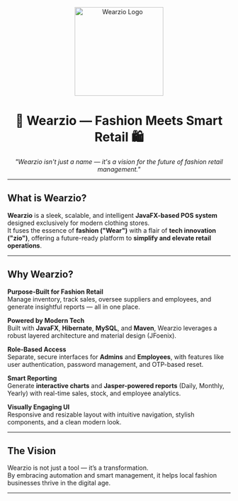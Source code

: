 <p align="center">
  <img src="https://github.com/user-attachments/assets/ff9a49d8-85e4-489c-a179-090dfa14c84f" alt="Wearzio Logo" width="200"/>
</p>

<h1 align="center">👗 Wearzio — Fashion Meets Smart Retail 🛍️</h1>

<p align="center">
  <i>"Wearzio isn't just a name — it's a vision for the future of fashion retail management."</i>
</p>

---

##  What is Wearzio?

**Wearzio** is a sleek, scalable, and intelligent **JavaFX-based POS system** designed exclusively for modern clothing stores.  
It fuses the essence of **fashion ("Wear")** with a flair of **tech innovation ("zio")**, offering a future-ready platform to **simplify and elevate retail operations**.

---

##  Why Wearzio?

 **Purpose-Built for Fashion Retail**  
Manage inventory, track sales, oversee suppliers and employees, and generate insightful reports — all in one place.

 **Powered by Modern Tech**  
Built with **JavaFX**, **Hibernate**, **MySQL**, and **Maven**, Wearzio leverages a robust layered architecture and material design (JFoenix).

 **Role-Based Access**  
Separate, secure interfaces for **Admins** and **Employees**, with features like user authentication, password management, and OTP-based reset.

 **Smart Reporting**  
Generate **interactive charts** and **Jasper-powered reports** (Daily, Monthly, Yearly) with real-time sales, stock, and employee analytics.

 **Visually Engaging UI**  
Responsive and resizable layout with intuitive navigation, stylish components, and a clean modern look.

---

## The Vision

Wearzio is not just a tool — it’s a transformation.  
By embracing automation and smart management, it helps local fashion businesses thrive in the digital age.

---
